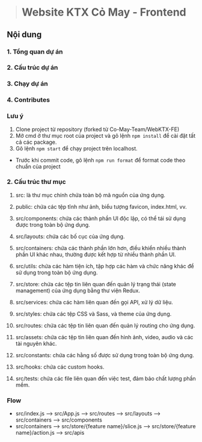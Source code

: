 > # Website KTX Cỏ May - Frontend

## Nội dung
### 1. Tổng quan dự án

### 2. Cấu trúc dự án

### 3. Chạy dự án

### 4. Contributes

### Lưu ý

1.  Clone project từ repository (forked từ Co-May-Team/WebKTX-FE)
2.  Mở cmd ở thư mục root của project và gõ lệnh `npm install` để cài đặt tất cả các package.
3.  Gõ lệnh `npm start` để chạy project trên localhost.

- Trước khi commit code, gõ lệnh `npm run format` để format code theo chuẩn của project

### 2. Cấu trúc thư mục


1. src: là thư mục chính chứa toàn bộ mã nguồn của ứng dụng.

2. public: chứa các tệp tĩnh như ảnh, biểu tượng favicon, index.html, vv.

3. src/components: chứa các thành phần UI độc lập, có thể tái sử dụng được trong toàn bộ ứng dụng.

4. src/layouts: chứa các bố cục của ứng dụng.

5. src/containers: chứa các thành phần lớn hơn, điều khiển nhiều thành phần UI khác nhau, thường được kết hợp từ nhiều thành phần UI.

6. src/utils: chứa các hàm tiện ích, tập hợp các hàm và chức năng khác để sử dụng trong toàn bộ ứng dụng.

7. src/store: chứa các tệp tin liên quan đến quản lý trạng thái (state management) của ứng dụng bằng thư viện Redux.

8. src/services: chứa các hàm liên quan đến gọi API, xử lý dữ liệu.

9. src/styles: chứa các tệp CSS và Sass, và theme của ứng dụng.

10. src/routes: chứa các tệp tin liên quan đến quản lý routing cho ứng dụng.

11. src/assets: chứa các tệp tin liên quan đến hình ảnh, video, audio và các tài nguyên khác.

12. src/constants: chứa các hằng số được sử dụng trong toàn bộ ứng dụng.

13. src/hooks: chứa các custom hooks.

14. src/tests: chứa các file liên quan đến việc test, đảm bảo chất lượng phần mềm.

### Flow

- src/index.js --> src/App.js --> src/routes --> src/layouts --> src/containers --> src/components
- src/containers --> src/store/{feature name}/slice.js --> src/store/{feature name}/action.js --> src/apis
